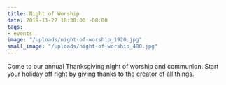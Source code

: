```yaml
---
title: Night of Worship
date: 2019-11-27 18:30:00 -08:00
tags:
- events
image: "/uploads/night-of-worship_1920.jpg"
small_image: "/uploads/night-of-worship_480.jpg"
---
```


Come to our annual Thanksgiving night of worship and communion. Start your holiday off right by giving thanks to the creator of all things.